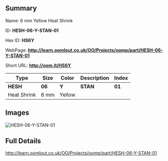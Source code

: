 

## Summary
 
Name: 6 mm Yellow Heat Shrink

ID: __HESH-06-Y-STAN-01__

Hex ID: __HS6Y__

WebPage: __http://learn.oomlout.co.uk/OO/Projects/oomp/part/HESH-06-Y-STAN-01__

Short URL: __http://oom.lt/HS6Y__


| Type   | Size   | Color   | Description   | Index   |    
| ----- | ------   | ------   | -----   | ----   |    
| __HESH__   					| __06__   					| __Y__    						| __STAN__    					| __01__ |    
| Heat Shrink		| 6 mm	| Yellow		| 	| 	|

## Images
![HESH-06-Y-STAN-01](http://oomlout.com/oomp-gen/parts/HESH-06-Y-STAN-01/HESH-06-Y-STAN-01_420.jpg)

## Full Details

 http://learn.oomlout.co.uk/OO/Projects/oomp/part/HESH-06-Y-STAN-01

